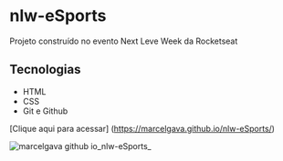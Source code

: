 # nlw-eSports

Projeto construído no evento Next Leve Week da Rocketseat

## Tecnologias

- HTML
- CSS
- Git e Github

[Clique aqui para acessar] (https://marcelgava.github.io/nlw-eSports/)

![marcelgava github io_nlw-eSports_](https://user-images.githubusercontent.com/85567142/190524772-89a5ab22-9b53-4a24-9807-23419fdf9379.png)
